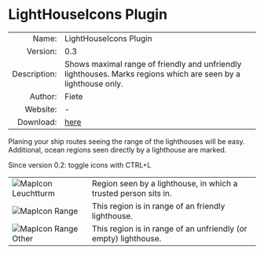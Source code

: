 # LightHouseIcons Plugin

| | |
| ---: | --- |
| Name: | LightHouseIcons Plugin |
| Version: | 0.3 |
| Description: | Shows maximal range of friendly and unfriendly lighthouses. Marks regions which are seen by a lighthouse only. |
| Author: | Fiete |
| Website: | - |
| Download: | [here](/en/download/#lighthouseicons) |

Planing your ship routes seeing the range of the lighthouses will be easy.<br>
Additional, ocean regions seen directly by a lighthouse are marked.

Since version 0.2: toggle icons with CTRL+L 

|||
|--|--|
|![MapIcon Leuchtturm](/images/LHIplugin_lh.gif)|Region seen by a lighthouse, in which a trusted person sits in.|
|![MapIcon Range](/images/LHIplugin_lh_range.gif)|This region is in range of an friendly lighthouse.|
|![MapIcon Range Other](/images/LHIplugin_lh_range_other.gif)|This region is in range of an unfriendly (or empty) lighthouse.|
